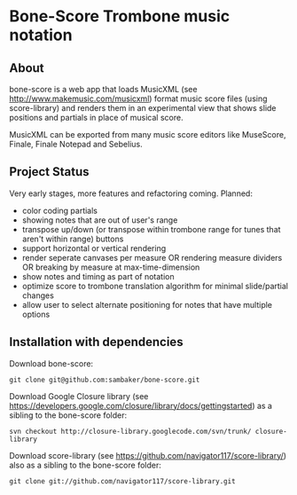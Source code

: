 Bone-Score Trombone music notation
==================================

About
-----

bone-score is a web app that loads MusicXML (see http://www.makemusic.com/musicxml) format music score files (using score-library) and renders them in an experimental view that shows
slide positions and partials in place of musical score.

MusicXML can be exported from many music score editors like MuseScore, Finale, Finale Notepad and Sebelius.

Project Status
--------------

Very early stages, more features and refactoring coming. Planned:

- color coding partials
- showing notes that are out of user's range
- transpose up/down (or transpose within trombone range for tunes that aren't within range) buttons
- support horizontal or vertical rendering
- render seperate canvases per measure OR rendering measure dividers OR breaking by measure at max-time-dimension
- show notes and timing as part of notation
- optimize score to trombone translation algorithm for minimal slide/partial changes
- allow user to select alternate positioning for notes that have multiple options

Installation with dependencies
------------------------------

Download bone-score:

    git clone git@github.com:sambaker/bone-score.git

Download Google Closure library (see https://developers.google.com/closure/library/docs/gettingstarted) as a sibling to the bone-score folder:

    svn checkout http://closure-library.googlecode.com/svn/trunk/ closure-library

Download score-library (see https://github.com/navigator117/score-library/) also as a sibling to the bone-score folder:

    git clone git://github.com/navigator117/score-library.git

